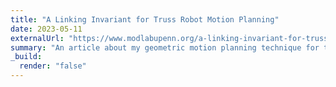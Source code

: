```yaml
---
title: "A Linking Invariant for Truss Robot Motion Planning"
date: 2023-05-11
externalUrl: "https://www.modlabupenn.org/a-linking-invariant-for-truss-robot-motion-planning/"
summary: "An article about my geometric motion planning technique for truss robots."
_build:
  render: "false"
---
```

